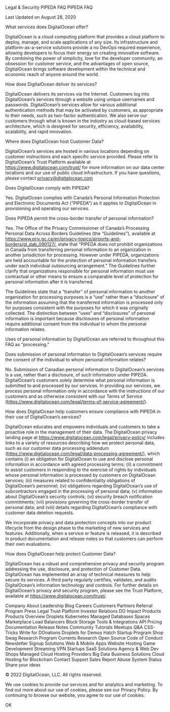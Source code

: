 Legal & Security
PIPEDA FAQ
PIPEDA FAQ

Last Updated on August 28, 2020

What services does DigitalOcean offer?

DigitalOcean is a cloud computing platform that provides a cloud platform to deploy, manage, and scale applications of any size. Its infrastructure and platform-as-a-service solutions provide a no DevOps required experience, allowing developers to focus their energy on creating innovative software. By combining the power of simplicity, love for the developer community, an obsession for customer service, and the advantages of open source, DigitalOcean brings software development within the technical and economic reach of anyone around the world.

How does DigitalOcean deliver its services?

DigitalOcean delivers its services via the Internet. Customers log into DigitalOcean’s services through a website using unique usernames and passwords. DigitalOcean’s services allow for various additional authentication methods that may be activated by customers, as appropriate to their needs, such as two-factor authentication. We also serve our customers through what is known in the industry as cloud-based services architecture, which is designed for security, efficiency, availability, scalability, and rapid innovation.

Where does DigitalOcean host Customer Data?

DigitalOcean’s services are hosted in various locations depending on customer instructions and each specific service provided. Please refer to DigitalOcean’s Trust Platform available at https://www.digitalocean.com/trust/ for more information on our data center locations and our use of public cloud infrastructure. If you have questions, please contact privacy@digitalocean.com

Does DigitalOcean comply with PIPEDA?

Yes. DigitalOcean complies with Canada’s Personal Information Protection and Electronic Documents Act (“PIPEDA”) as it applies to DigitalOcean in provisioning and operating our services.

Does PIPEDA permit the cross-border transfer of personal information?

Yes. The Office of the Privacy Commissioner of Canada’s Processing Personal Data Across Borders Guidelines (the “Guidelines”), available at https://www.priv.gc.ca/en/privacy-topics/airports-and-borders/gl_dab_090127/, state that “PIPEDA does not prohibit organizations in Canada from transferring personal information to an organization in another jurisdiction for processing. However under PIPEDA, organizations are held accountable for the protection of personal information transfers under each individual outsourcing arrangement.” The Guidelines further clarify that organizations responsible for personal information must use contractual or other means to ensure a comparable level of protection for personal information after it is transferred.

The Guidelines state that a “transfer” of personal information to another organization for processing purposes is a “use” rather than a “disclosure” of the information assuming that the transferred information is processed only for purposes consistent with the purposes for which it was originally collected. The distinction between “uses” and “disclosures” of personal information is important because disclosures of personal information require additional consent from the individual to whom the personal information relates.

Uses of personal information by DigitalOcean are referred to throughout this FAQ as “processing.”

Does submission of personal information to DigitalOcean’s services require the consent of the individual to whom personal information relates?

No. Submission of Canadian personal information to DigitalOcean’s services is a use, rather than a disclosure, of such information under PIPEDA. DigitalOcean’s customers solely determine what personal information is submitted to and processed by our services. In providing our services, we process personal information only in accordance with the instructions of our customers and as otherwise consistent with our Terms of Service (https://www.digitalocean.com/legal/terms-of-service-agreement/).

How does DigitalOcean help customers ensure compliance with PIPEDA in their use of DigitalOcean’s services?

DigitalOcean educates and empowers individuals and customers to take a proactive role in the management of their data. The DigitalOcean privacy landing page at https://www.digitalocean.com/legal/privacy-policy/ includes links to a variety of resources describing how we protect personal data, such as our customer data processing addendum (https://www.digitalocean.com/legal/data-processing-agreement/), which contains (i) an obligation for DigitalOcean to use and disclose personal information in accordance with agreed processing terms; (ii) a commitment to assist customers in responding to the exercise of rights by individuals whose personal information is processed by customers on DigitalOcean services; (iii) measures related to confidentiality obligations of DigitalOcean’s personnel; (iv) obligations regarding DigitalOcean’s use of subcontractors engaged in the processing of personal data; (v) information about DigitalOcean’s security controls; (vi) security breach notification commitments; (vii) provisions governing the cross-border transfer of personal data; and (viii) details regarding DigitalOcean’s compliance with customer data deletion requests.

We incorporate privacy and data protection concepts into our product lifecycle from the design phase to the marketing of new services and features. Additionally, when a service or feature is released, it is described in product documentation and release notes so that customers can perform their own evaluations.

How does DigitalOcean help protect Customer Data?

DigitalOcean has a robust and comprehensive privacy and security program addressing the use, disclosure, and protection of Customer Data. DigitalOcean has implemented an array of technical measures to help secure its services. A third party regularly certifies, validates, and audits DigitalOcean’s information technology and controls. For further details on DigitalOcean’s privacy and security program, please see the Trust Platform, available at https://www.digitalocean.com/trust/.

Company
About
Leadership
Blog
Careers
Customers
Partners
Referral Program
Press
Legal
Trust Platform
Investor Relations
DO Impact
Products
Products Overview
Droplets
Kubernetes
Managed Databases
Spaces
Marketplace
Load Balancers
Block Storage
Tools & Integrations
API
Pricing
Documentation
Release Notes
Community
Tutorials
Meetups
Q&A
CSS-Tricks
Write for DOnations
Droplets for Demos
Hatch Startup Program
Shop Swag
Research Program
Currents Research
Open Source
Code of Conduct
Newsletter Signup
Solutions
Web & Mobile Apps
Website Hosting
Game Development
Streaming
VPN
Startups
SaaS Solutions
Agency & Web Dev Shops
Managed Cloud Hosting Providers
Big Data
Business Solutions
Cloud Hosting for Blockchain
Contact
Support
Sales
Report Abuse
System Status
Share your ideas

© 2022 DigitalOcean, LLC. All rights reserved.

We use cookies to provide our services and for analytics and marketing. To find out more about our use of cookies, please see our Privacy Policy. By continuing to browse our website, you agree to our use of cookies.

OK